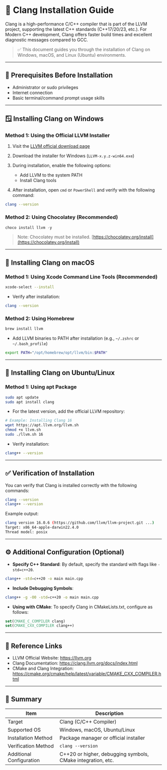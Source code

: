 # 🧱 Clang Installation Guide

Clang is a high-performance C/C++ compiler that is part of the LLVM project, supporting the latest C++ standards (C++17/20/23, etc.). For Modern C++ development, Clang offers faster build times and excellent diagnostic messages compared to GCC.

> ✅ This document guides you through the installation of Clang on Windows, macOS, and Linux (Ubuntu) environments.

---

## 📌 Prerequisites Before Installation

- Administrator or sudo privileges
- Internet connection
- Basic terminal/command prompt usage skills

---

## 🪟 Installing Clang on Windows

### Method 1: Using the Official LLVM Installer

1. Visit the [LLVM official download page](https://releases.llvm.org/download.html)
2. Download the installer for Windows (`LLVM-x.y.z-win64.exe`)
3. During installation, enable the following options:
   - Add LLVM to the system PATH
   - Install Clang tools

4. After installation, open `cmd` or `PowerShell` and verify with the following command:

```bash
clang --version
```

### Method 2: Using Chocolatey (Recommended)

```powershell
choco install llvm -y
```

> Note: Chocolatey must be installed. [https://chocolatey.org/install](https://chocolatey.org/install)

---

## 🍎 Installing Clang on macOS

### Method 1: Using Xcode Command Line Tools (Recommended)

```bash
xcode-select --install
```

- Verify after installation:

```bash
clang --version
```

### Method 2: Using Homebrew

```bash
brew install llvm
```

- Add LLVM binaries to PATH after installation (e.g., `~/.zshrc` or `~/.bash_profile`)

```bash
export PATH="/opt/homebrew/opt/llvm/bin:$PATH"
```

---

## 🐧 Installing Clang on Ubuntu/Linux

### Method 1: Using apt Package

```bash
sudo apt update
sudo apt install clang
```

- For the latest version, add the official LLVM repository:

```bash
# Example: Installing Clang 16
wget https://apt.llvm.org/llvm.sh
chmod +x llvm.sh
sudo ./llvm.sh 16
```

- Verify installation:

```bash
clang++ --version
```

---

## ✅ Verification of Installation

You can verify that Clang is installed correctly with the following commands:

```bash
clang --version
clang++ --version
```

Example output:

```bash
clang version 16.0.6 (https://github.com/llvm/llvm-project.git ...)
Target: x86_64-apple-darwin22.4.0
Thread model: posix
```

---

## ⚙️ Additional Configuration (Optional)

- **Specify C++ Standard**: By default, specify the standard with flags like `-std=c++20`.

```bash
clang++ -std=c++20 -o main main.cpp
```

- **Include Debugging Symbols**:

```bash
clang++ -g -O0 -std=c++20 -o main main.cpp
```

- **Using with CMake**: To specify Clang in CMakeLists.txt, configure as follows:

```cmake
set(CMAKE_C_COMPILER clang)
set(CMAKE_CXX_COMPILER clang++)
```

---

## 🔗 Reference Links

- LLVM Official Website: <https://llvm.org>
- Clang Documentation: <https://clang.llvm.org/docs/index.html>
- CMake and Clang Integration: <https://cmake.org/cmake/help/latest/variable/CMAKE_CXX_COMPILER.html>

---

## 📌 Summary

| Item | Description |
|------|-------------|
| Target | Clang (C/C++ Compiler) |
| Supported OS | Windows, macOS, Ubuntu/Linux |
| Installation Method | Package manager or official installer |
| Verification Method | `clang --version` |
| Additional Configuration | C++20 or higher, debugging symbols, CMake integration, etc. |
